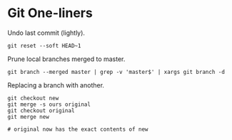 # Git One-liners

Undo last commit (lightly).

    git reset --soft HEAD~1

Prune local branches merged to master.

    git branch --merged master | grep -v 'master$' | xargs git branch -d

Replacing a branch with another.

    git checkout new
    git merge -s ours original
    git checkout original
    git merge new
    
    # original now has the exact contents of new
    
